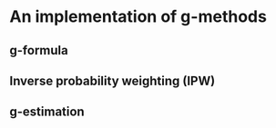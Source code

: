 # An implementation of g-methods
## g-formula

## Inverse probability weighting (IPW)

## g-estimation
